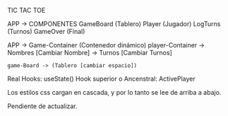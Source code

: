TIC TAC TOE

APP -> COMPONENTES
            GameBoard (Tablero)
            Player (Jugador)
            LogTurns (Turnos)
            GameOver (Final)

APP -> Game-Container (Contenedor dinámico)
    player-Container -> Nombres [Cambiar Nombre]
                     -> Turnos [Cambiar Turnos]

    game-Board -> (Tablero [cambiar espacio]) 

Real Hooks: useState()
    Hook superior o Ancenstral: ActivePlayer

Los estilos css cargan en cascada, y por lo tanto se lee de arriba a abajo. 

Pendiente de actualizar.